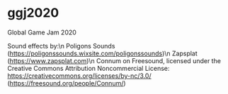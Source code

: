 # ggj2020
Global Game Jam 2020

Sound effects by:\n
Poligons Sounds (https://poligonssounds.wixsite.com/poligonssounds)\n
Zapsplat (https://www.zapsplat.com)\n
Connum on Freesound, licensed under the Creative Commons Attribution Noncommercial License: https://creativecommons.org/licenses/by-nc/3.0/ (https://freesound.org/people/Connum/)
